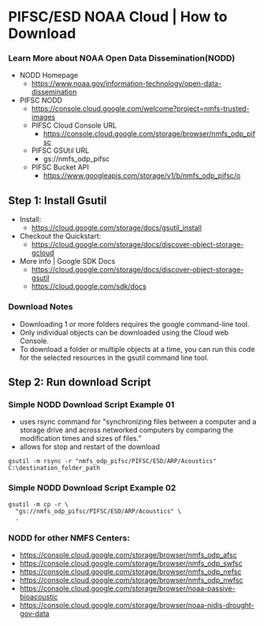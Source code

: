 # PIFSC/ESD NOAA Cloud | How to Download
### Learn More about NOAA Open Data Dissemination(NODD) 
- NODD Homepage
  - https://www.noaa.gov/information-technology/open-data-dissemination
- PIFSC NODD
  - https://console.cloud.google.com/welcome?project=nmfs-trusted-images
  - PIFSC Cloud Console URL
    - https://console.cloud.google.com/storage/browser/nmfs_odp_pifsc
  - PIFSC GSUtil URL
    - gs://nmfs_odp_pifsc
  - PIFSC Bucket API
    - https://www.googleapis.com/storage/v1/b/nmfs_odp_pifsc/o
## Step 1: Install Gsutil
- Install:
  - https://cloud.google.com/storage/docs/gsutil_install
- Checkout the Quickstart:
  - https://cloud.google.com/storage/docs/discover-object-storage-gcloud
- More info | Google SDK Docs
  - https://cloud.google.com/storage/docs/discover-object-storage-gsutil
  - https://cloud.google.com/sdk/docs

 ### Download Notes
- Downloading 1 or more folders requires the google command-line tool.
- Only individual objects can be downloaded using the Cloud web Console.
- To download a folder or multiple objects at a time, you can run this code for the selected resources in the gsutil command line tool.

## Step 2: Run download Script
### Simple NODD Download Script Example 01
- uses rsync command for "synchronizing files between a computer and a storage drive and across networked computers by comparing the modification times and sizes of files."
- allows for stop and restart of the download
```
gsutil -m rsync -r "nmfs_odp_pifsc/PIFSC/ESD/ARP/Acoustics" C:\destination_folder_path
```
### Simple NODD Download Script Example 02
```
gsutil -m cp -r \
  "gs://nmfs_odp_pifsc/PIFSC/ESD/ARP/Acoustics" \
  .
```

### NODD for other NMFS Centers:
- https://console.cloud.google.com/storage/browser/nmfs_odp_afsc
- https://console.cloud.google.com/storage/browser/nmfs_odp_swfsc
- https://console.cloud.google.com/storage/browser/nmfs_odp_nefsc
- https://console.cloud.google.com/storage/browser/nmfs_odp_nwfsc
- https://console.cloud.google.com/storage/browser/noaa-passive-bioacoustic
- https://console.cloud.google.com/storage/browser/noaa-nidis-drought-gov-data
